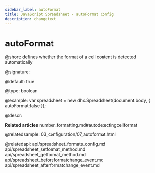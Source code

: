 ```yaml
---
sidebar_label: autoFormat
title: JavaScript Spreadsheet - autoFormat Config
description: changetext
---
```


# autoFormat

@short: defines whether the format of a cell content is detected automatically

@signature:

@default: true

@type: boolean

@example:
var spreadsheet = new dhx.Spreadsheet(document.body, {
    autoFormat:false
});

@descr:

**Related articles**
number_formatting.md#autodetectingcellformat

@relatedsample:
03_configuration/07_autoformat.html

@relatedapi:
api/spreadsheet_formats_config.md
api/spreadsheet_setformat_method.md
api/spreadsheet_getformat_method.md
api/spreadsheet_beforeformatchange_event.md
api/spreadsheet_afterformatchange_event.md
